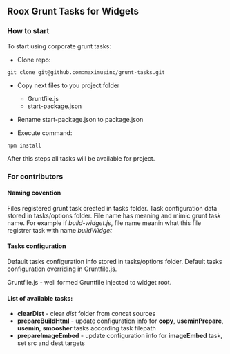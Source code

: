 ## Roox Grunt Tasks for Widgets ##

### How to start ###

To start using corporate grunt tasks:

- Clone repo:
```shell
git clone git@github.com:maximusinc/grunt-tasks.git
```
- Copy next files to you project folder
	- Gruntfile.js
	- start-package.json

- Rename start-package.json to package.json

- Execute command:
```shell
npm install
```
After this steps all tasks will be available for project.


### For contributors ###

#### Naming covention ####

Files registered  grunt task created in tasks folder. Task configuration data stored in tasks/options folder.
File name has meaning and mimic grunt task name. For example if _build-widget.js_, file name meanin what this file registrer task with name _buildWidget_

#### Tasks configuration ####

Default tasks configuration info stored in tasks/options folder. Default tasks configuration overriding in Gruntfile.js.

Gruntfile.js - well formed Gruntfile injected to widget root.

#### List of available tasks: ####

- __clearDist__ - clear _dist_ folder from concat sources
- __prepareBuildHtml__ - update configuration info for __copy__, __useminPrepare__, __usemin__, __smoosher__ tasks according task filepath
- __prepareImageEmbed__ - update configuration info for __imageEmbed__ task, set src and dest targets
